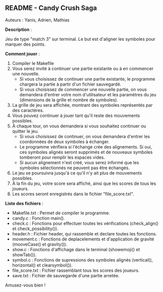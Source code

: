 README - Candy Crush Saga 
-------------------------
Auteurs : Yanis, Adrien, Mathias


__Description__ :

Jeu de type "match 3" sur terminal. Le but est d'aligner les symboles pour marquer des points.


__Comment jouer__ :

1. Compiler le Makefile
2. Vous serez invité à continuer une partie existante ou à en commencer une nouvelle.
   - Si vous choisissez de continuer une partie existante, le programme chargera la partie à partir d'un fichier sauvegardé.
   - Si vous choisissez de commencer une nouvelle partie, on vous demandera d'entrer votre nom d'utilisateur et les paramètres du jeu (dimensions de la grille et nombre de symboles).
3. La grille de jeu sera affichée, montrant des symboles représentés par des caractères.
4. Vous pouvez continuer à jouer tant qu'il reste des mouvements possibles.
5. À chaque tour, on vous demandera si vous souhaitez continuer ou quitter le jeu.
   - Si vous choisissez de continuer, on vous demandera d'entrer les coordonnées de deux symboles à échanger.
   - Le programme vérifiera si l'échange crée des alignements. Si oui, ces symboles alignés seront supprimés et de nouveaux symboles tomberont pour remplir les espaces vides.
   - Si aucun alignement n'est créé, vous serez informé que les symboles sélectionnés ne peuvent pas être échangés.
6. Le jeu se poursuivra jusqu'à ce qu'il n'y ait plus de mouvements possibles.
7. À la fin du jeu, votre score sera affiché, ainsi que les scores de tous les joueurs.
8. Les scores seront enregistrés dans le fichier "file_score.txt".


__Liste des fichiers__ :

- Makefile.txt : Permet de compiler le programme.
- candy.c : Fonction main().
- check.c : Fonctions pour effectuer toutes les vérifications (check_align() et check_possibility()).
- header.h : Fichier header, qui rassemble et declare toutes les fonctions.
- movement.c : Fonctions de deplacelements et d'application de gravité (mooveCase() et gravity()).
- show.c : Fonctions d'affichage dans le terminal (showemoji() et showTab()).
- symbol.c : Fonctions de supressions des symboles alignés (vertical(), horizontal() et clearsymbol()).
- file_score.txt : Fichier rassemblant tous les scores des joueurs.
- save.txt : Fichier de sauvegarde d'une partie arretée. 


Amusez-vous bien !
